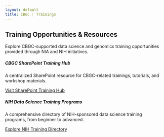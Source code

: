 ```yaml
---
layout: default
title: CBGC | Trainings
---
```


<section class="py-3 bg-light section-elevated" data-aos="fade-up">
  <div class="container text-center">
    <h2 class="mb-4 text-primary">Training Opportunities & Resources</h2>
    <p class="lead mb-5">
      Explore CBGC-supported data science and genomics training opportunities provided through NIA and NIH initiatives.
    </p>
    <div class="row g-4" data-aos="fade-up" data-aos-delay="100">
      <div class="col-md-6">
        <div class="card h-100 shadow-sm">
          <div class="card-body">
            <h5 class="card-title text-primary">CBGC SharePoint Training Hub</h5>
            <p class="card-text">A centralized SharePoint resource for CBGC-related trainings, tutorials, and workshop materials.</p>
            <a href="https://nih.sharepoint.com/sites/NIA-IRP/CBGC-Training/SitePages/Welcome-to.aspx" class="btn btn-outline-primary" target="_blank" rel="noopener noreferrer">
              Visit SharePoint Training Hub
            </a>
          </div>
        </div>
      </div>
      <div class="col-md-6">
        <div class="card h-100 shadow-sm">
          <div class="card-body">
            <h5 class="card-title text-primary">NIH Data Science Training Programs</h5>
            <p class="card-text">A comprehensive directory of NIH-sponsored data science training programs, from beginner to advanced.</p>
            <a href="https://datascience.nih.gov/data-science-training" class="btn btn-outline-primary" target="_blank" rel="noopener noreferrer">
              Explore NIH Training Directory
            </a>
          </div>
        </div>
      </div>
    </div>
  </div>
</section>
